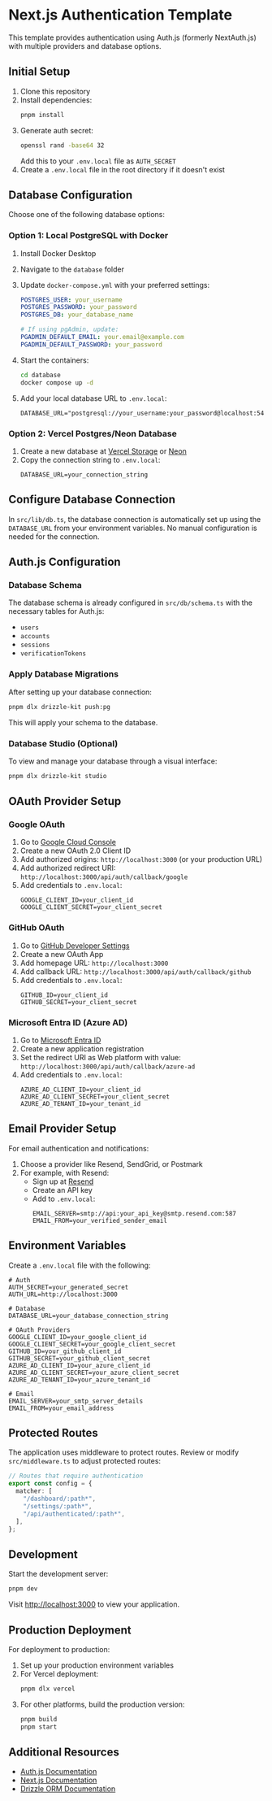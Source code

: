 # Next.js Authentication Template

This template provides authentication using Auth.js (formerly NextAuth.js) with multiple providers and database options.

## Initial Setup

1. Clone this repository
2. Install dependencies:
   ```bash
   pnpm install
   ```
3. Generate auth secret:
   ```bash
   openssl rand -base64 32
   ```
   Add this to your `.env.local` file as `AUTH_SECRET`
4. Create a `.env.local` file in the root directory if it doesn't exist

## Database Configuration

Choose one of the following database options:

### Option 1: Local PostgreSQL with Docker

1. Install Docker Desktop
2. Navigate to the `database` folder
3. Update `docker-compose.yml` with your preferred settings:

   ```yaml
   POSTGRES_USER: your_username
   POSTGRES_PASSWORD: your_password
   POSTGRES_DB: your_database_name

   # If using pgAdmin, update:
   PGADMIN_DEFAULT_EMAIL: your.email@example.com
   PGADMIN_DEFAULT_PASSWORD: your_password
   ```

4. Start the containers:
   ```bash
   cd database
   docker compose up -d
   ```
5. Add your local database URL to `.env.local`:
   ```
   DATABASE_URL="postgresql://your_username:your_password@localhost:5432/your_database_name"
   ```

### Option 2: Vercel Postgres/Neon Database

1. Create a new database at [Vercel Storage](https://vercel.com/storage/postgres) or [Neon](https://neon.tech)
2. Copy the connection string to `.env.local`:
   ```
   DATABASE_URL=your_connection_string
   ```

## Configure Database Connection

In `src/lib/db.ts`, the database connection is automatically set up using the `DATABASE_URL` from your environment variables. No manual configuration is needed for the connection.

## Auth.js Configuration

### Database Schema

The database schema is already configured in `src/db/schema.ts` with the necessary tables for Auth.js:

- `users`
- `accounts`
- `sessions`
- `verificationTokens`

### Apply Database Migrations

After setting up your database connection:

```bash
pnpm dlx drizzle-kit push:pg
```

This will apply your schema to the database.

### Database Studio (Optional)

To view and manage your database through a visual interface:

```bash
pnpm dlx drizzle-kit studio
```

## OAuth Provider Setup

### Google OAuth

1. Go to [Google Cloud Console](https://console.cloud.google.com/apis/credentials)
2. Create a new OAuth 2.0 Client ID
3. Add authorized origins: `http://localhost:3000` (or your production URL)
4. Add authorized redirect URI: `http://localhost:3000/api/auth/callback/google`
5. Add credentials to `.env.local`:
   ```
   GOOGLE_CLIENT_ID=your_client_id
   GOOGLE_CLIENT_SECRET=your_client_secret
   ```

### GitHub OAuth

1. Go to [GitHub Developer Settings](https://github.com/settings/developers)
2. Create a new OAuth App
3. Add homepage URL: `http://localhost:3000`
4. Add callback URL: `http://localhost:3000/api/auth/callback/github`
5. Add credentials to `.env.local`:
   ```
   GITHUB_ID=your_client_id
   GITHUB_SECRET=your_client_secret
   ```

### Microsoft Entra ID (Azure AD)

1. Go to [Microsoft Entra ID](https://portal.azure.com/#view/Microsoft_AAD_RegisteredApps)
2. Create a new application registration
3. Set the redirect URI as Web platform with value: `http://localhost:3000/api/auth/callback/azure-ad`
4. Add credentials to `.env.local`:
   ```
   AZURE_AD_CLIENT_ID=your_client_id
   AZURE_AD_CLIENT_SECRET=your_client_secret
   AZURE_AD_TENANT_ID=your_tenant_id
   ```

## Email Provider Setup

For email authentication and notifications:

1. Choose a provider like Resend, SendGrid, or Postmark
2. For example, with Resend:
   - Sign up at [Resend](https://resend.com)
   - Create an API key
   - Add to `.env.local`:
     ```
     EMAIL_SERVER=smtp://api:your_api_key@smtp.resend.com:587
     EMAIL_FROM=your_verified_sender_email
     ```

## Environment Variables

Create a `.env.local` file with the following:

```
# Auth
AUTH_SECRET=your_generated_secret
AUTH_URL=http://localhost:3000

# Database
DATABASE_URL=your_database_connection_string

# OAuth Providers
GOOGLE_CLIENT_ID=your_google_client_id
GOOGLE_CLIENT_SECRET=your_google_client_secret
GITHUB_ID=your_github_client_id
GITHUB_SECRET=your_github_client_secret
AZURE_AD_CLIENT_ID=your_azure_client_id
AZURE_AD_CLIENT_SECRET=your_azure_client_secret
AZURE_AD_TENANT_ID=your_azure_tenant_id

# Email
EMAIL_SERVER=your_smtp_server_details
EMAIL_FROM=your_email_address
```

## Protected Routes

The application uses middleware to protect routes. Review or modify `src/middleware.ts` to adjust protected routes:

```typescript
// Routes that require authentication
export const config = {
  matcher: [
    "/dashboard/:path*",
    "/settings/:path*",
    "/api/authenticated/:path*",
  ],
};
```

## Development

Start the development server:

```bash
pnpm dev
```

Visit [http://localhost:3000](http://localhost:3000) to view your application.

## Production Deployment

For deployment to production:

1. Set up your production environment variables
2. For Vercel deployment:
   ```bash
   pnpm dlx vercel
   ```
3. For other platforms, build the production version:
   ```bash
   pnpm build
   pnpm start
   ```

## Additional Resources

- [Auth.js Documentation](https://authjs.dev/)
- [Next.js Documentation](https://nextjs.org/docs)
- [Drizzle ORM Documentation](https://orm.drizzle.team/docs/overview)
